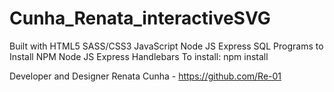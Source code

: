 # Cunha_Renata_interactiveSVG

Built with
HTML5
SASS/CSS3
JavaScript
Node JS
Express
SQL
Programs to Install
NPM
Node JS
Express
Handlebars
To install: npm install


Developer and Designer
Renata Cunha - https://github.com/Re-01
